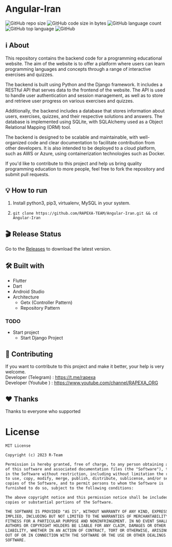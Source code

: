 # Angular-Iran

![GitHub repo size](https://img.shields.io/github/repo-size/RAPEXA-TEAM/Angular-Iran?color=red&label=repository%20size)
![GitHub code size in bytes](https://img.shields.io/github/languages/code-size/RAPEXA-TEAM/Angular-Iran?color=red)
![GitHub language count](https://img.shields.io/github/languages/count/RAPEXA-TEAM/Angular-Iran)
![GitHub top language](https://img.shields.io/github/languages/top/RAPEXA-TEAM/Angular-Iran)
![GitHub](https://img.shields.io/github/license/RAPEXA-TEAM/Angular-Iran?color=yellow)

## ℹ️ About
This repository contains the backend code for a programming educational website. The aim of the website is to offer a platform where users can learn programming languages and concepts through a range of interactive exercises and quizzes.

The backend is built using Python and the Django framework. It includes a RESTful API that serves data to the frontend of the website. The API is used to handle user authentication and session management, as well as to store and retrieve user progress on various exercises and quizzes.

Additionally, the backend includes a database that stores information about users, exercises, quizzes, and their respective solutions and answers. The database is implemented using SQLite, with SQLAlchemy used as a Object Relational Mapping (ORM) tool.

The backend is designed to be scalable and maintainable, with well-organized code and clear documentation to facilitate contribution from other developers. It is also intended to be deployed to a cloud platform, such as AWS or Azure, using containerization technologies such as Docker.

If you'd like to contribute to this project and help us bring quality programming education to more people, feel free to fork the repository and submit pull requests.

## 💡 How to run

1. Install python3, pip3, virtualenv, MySQL in your system.

2. `git clone https://github.com/RAPEXA-TEAM/Angular-Iran.git && cd Angular-Iran`  

## 🎬 Release Status

Go to the [Releases](https://github.com/RAPEXA-TEAM/Angular-Iran/releases) to download the latest version.

## 🛠 Built with

- Flutter
- Dart
- Android Studio
- Architecture
  - Getx (Controller Pattern)
  - Repository Pattern

### TODO
- Start project
  - Start Django Project


## 👑 Contributing

If you want to contribute to this project and make it better, your help is very welcome. </br>
Developer (Telegram) : https://t.me/rapexa </br>
Developer (Youtube ) : https://www.youtube.com/channel/RAPEXA_ORG


## ❤️ Thanks

Thanks to everyone who supported


# License
```xml
MIT License

Copyright (c) 2023 R-Team

Permission is hereby granted, free of charge, to any person obtaining a copy
of this software and associated documentation files (the "Software"), to deal
in the Software without restriction, including without limitation the rights
to use, copy, modify, merge, publish, distribute, sublicense, and/or sell
copies of the Software, and to permit persons to whom the Software is
furnished to do so, subject to the following conditions:

The above copyright notice and this permission notice shall be included in all
copies or substantial portions of the Software.

THE SOFTWARE IS PROVIDED "AS IS", WITHOUT WARRANTY OF ANY KIND, EXPRESS OR
IMPLIED, INCLUDING BUT NOT LIMITED TO THE WARRANTIES OF MERCHANTABILITY,
FITNESS FOR A PARTICULAR PURPOSE AND NONINFRINGEMENT. IN NO EVENT SHALL THE
AUTHORS OR COPYRIGHT HOLDERS BE LIABLE FOR ANY CLAIM, DAMAGES OR OTHER
LIABILITY, WHETHER IN AN ACTION OF CONTRACT, TORT OR OTHERWISE, ARISING FROM,
OUT OF OR IN CONNECTION WITH THE SOFTWARE OR THE USE OR OTHER DEALINGS IN THE
SOFTWARE.
``` 
